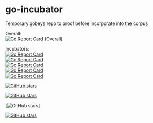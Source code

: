 # go-incubator
Temporary gobeys repo to proof before incorporate into the corpus


Overall:  
[![Go Report Card](https://goreportcard.com/badge/github.com/codefreezr/gobyes)](https://goreportcard.com/report/github.com/codefreezr/gobyes) (Overall)  

Incubators:  
[![Go Report Card](https://goreportcard.com/badge/github.com/kelseyhightower/intro-to-go-workshop)](https://goreportcard.com/report/github.com/kelseyhightower/intro-to-go-workshop)  
[![Go Report Card](https://goreportcard.com/badge/github.com/GoesToEleven/GolangTraining)](https://goreportcard.com/report/github.com/GoesToEleven/GolangTraining)  
[![Go Report Card](https://goreportcard.com/badge/github.com/astaxie/build-web-application-with-golang/tree/master/en)](https://goreportcard.com/report/github.com/astaxie/build-web-application-with-golang/tree/master/en)  
[![Go Report Card](https://goreportcard.com/badge/github.com/GoesToEleven/golang-web-dev)](https://goreportcard.com/report/github.com/astaxie/build-web-application-with-golang)  
[![Go Report Card](https://goreportcard.com/badge/github.com/arschles/go-in-5-minutes)](https://goreportcard.com/report/github.com/astaxie/build-web-application-with-golang)  

[![GitHub stars](https://img.shields.io/github/stars/badges/shields.svg?style=social&label=Stars&style=flat-square)](https://github.com/adonovan/gopl.io/)

[![GitHub stars](https://img.shields.io/github/stars/badges/shields.svg?style=social&label=Stars&style=plastic)]()  

[![GitHub stars](https://img.shields.io/github/stars/badges/shields.svg?style=social&label=Stars&style=plastic)]  

[![GitHub stars](https://img.shields.io/github/astaxie/build-web-application-with-golang/shields.svg?style=social&label=Stars&style=plastic)]()





